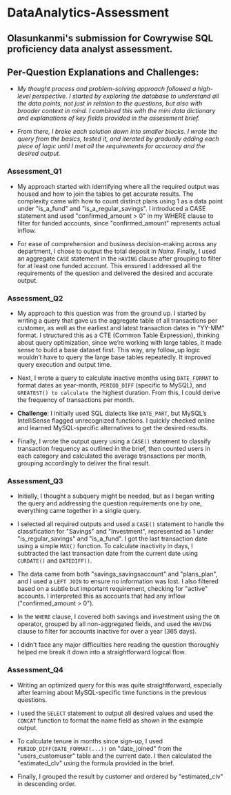 # DataAnalytics-Assessment

## Olasunkanmi's submission for Cowrywise SQL proficiency data analyst assessment.

## Per-Question Explanations and Challenges: 

* *My thought process and problem-solving approach followed a high-level perspective. I started by exploring the database to understand all the data points, not just in relation to the questions, but also with broader context in mind. I combined this with the mini data dictionary and explanations of key fields provided in the assessment brief.*

* *From there, I broke each solution down into smaller blocks. I wrote the query from the basics, tested it, and iterated by gradually adding each piece of logic until I met all the requirements for accuracy and the desired output.*

### Assessment_Q1

* My approach started with identifying where all the required output was housed and how to join the tables to get accurate results.
The complexity came with how to count distinct plans using 1 as a data point under "is_a_fund" and "is_a_regular_savings". I introduced a CASE statement and used "confirmed_amount > 0" in my WHERE clause to filter for funded accounts, since "confirmed_amount" represents actual inflow.

* For ease of comprehension and business decision-making across any department, I chose to output the total deposit in *Naira*.
Finally, I used an aggregate `CASE` statement in the `HAVING` clause after grouping to filter for at least one funded account. This ensured I addressed all the requirements of the question and delivered the desired and accurate output.


### Assessment_Q2

* My approach to this question was from the ground up. I started by writing a query that gave us the aggregate table of all transactions per customer, as well as the earliest and latest transaction dates in "YY-MM" format. I structured this as a CTE (Common Table Expression), thinking about query optimization, since we’re working with large tables, it made sense to build a base dataset first. This way, any follow_up logic wouldn’t have to query the large base tables repeatedly. It improved query execution and output time.

* Next, I wrote a query to calculate inactive months using `DATE_FORMAT` to format dates as year-month, `PERIOD_DIFF` (specific to MySQL), and `GREATEST() to calculate `the highest duration. From this, I could derive the frequency of transactions per month.

* **Challenge**: I initially used SQL dialects like `DATE_PART`, but MySQL’s IntelliSense flagged unrecognized functions. I quickly checked online and learned MySQL-specific alternatives to get the desired results.

* Finally, I wrote the output query using a `CASE()` statement to classify transaction frequency as outlined in the brief, then counted users in each category and calculated the average transactions per month, grouping accordingly to deliver the final result.


### Assessment_Q3

* Initially, I thought a subquery might be needed, but as I began writing the query and addressing the question requirements one by one, everything came together in a single query.
* I selected all required outputs and used a `CASE()` statement to handle the classification for "Savings" and "Investment", represented as 1 under "is_regular_savings" and "is_a_fund". I got the last transaction date using a simple `MAX()` function. To calculate inactivity in days, I subtracted the last transaction date from the current date using `CURDATE()` and `DATEDIFF()`.

* The data came from both "savings_savingsaccount" and "plans_plan", and I used a `LEFT JOIN` to ensure no information was lost. I also filtered based on a subtle but important requirement, checking for "active" accounts. I interpreted this as accounts that had any inflow ("confirmed_amount > 0").

* In the `WHERE` clause, I covered both savings and investment using the `OR` operator, grouped by all non-aggregated fields, and used the `HAVING` clause to filter for accounts inactive for over a year (365 days).

* I didn’t face any major difficulties here reading the question thoroughly helped me break it down into a straightforward logical flow.

### Assessment_Q4

* Writing an optimized query for this was quite straightforward, especially after learning about MySQL-specific time functions in the previous questions.
* I used the `SELECT` statement to output all desired values and used the `CONCAT` function to format the name field as shown in the example output.

* To calculate tenure in months since sign-up, I used `PERIOD_DIFF(DATE_FORMAT(...))` on "date_joined" from the "users_customuser" table and the current date. I then calculated the "estimated_clv" using the formula provided in the brief.

* Finally, I grouped the result by customer and ordered by "estimated_clv" in descending order.

